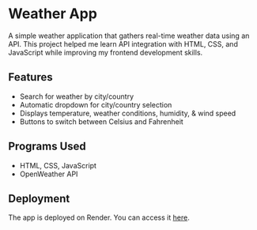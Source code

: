 # Weather App

A simple weather application that gathers real-time weather data using an API. This project helped me learn API integration with HTML, CSS, and JavaScript while improving my frontend development skills.

## Features
- Search for weather by city/country
- Automatic dropdown for city/country selection
- Displays temperature, weather conditions, humidity, & wind speed
- Buttons to switch between Celsius and Fahrenheit

## Programs Used
- HTML, CSS, JavaScript
- OpenWeather API

## Deployment
The app is deployed on Render. You can access it [here](https://compiling-life-weather.onrender.com/).
